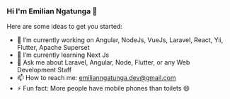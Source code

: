 ### Hi I'm Emilian Ngatunga 👋

Here are some ideas to get you started:

- 🔭 I’m currently working on Angular, NodeJs, VueJs, Laravel, React, Yii, Flutter, Apache Superset
- 🌱 I’m currently learning Next Js
- 💬 Ask me about Laravel, Angular, Node, Flutter, or any Web Development Staff
- 📫 How to reach me: emilianngatunga.dev@gmail.com 
- ⚡ Fun fact: More people have mobile phones than toilets 😄

